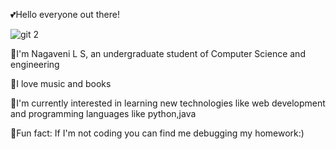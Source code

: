 💕Hello everyone out there!


![git 2](https://github.com/user-attachments/assets/d3775ecd-bb66-4ea6-8b0b-a5dd40ed8a2b)



📌I'm Nagaveni L S, an undergraduate student of Computer Science and engineering

📌I love music and books

📌I'm currently interested in learning new technologies like web development and programming languages like python,java

📌Fun fact: If I'm not coding you can find me debugging my homework:)
<!---
Nagaveni2004/Nagaveni2004 is a ✨ special ✨ repository because its `README.md` (this file) appears on your GitHub profile.
You can click the Preview link to take a look at your changes.
--->
